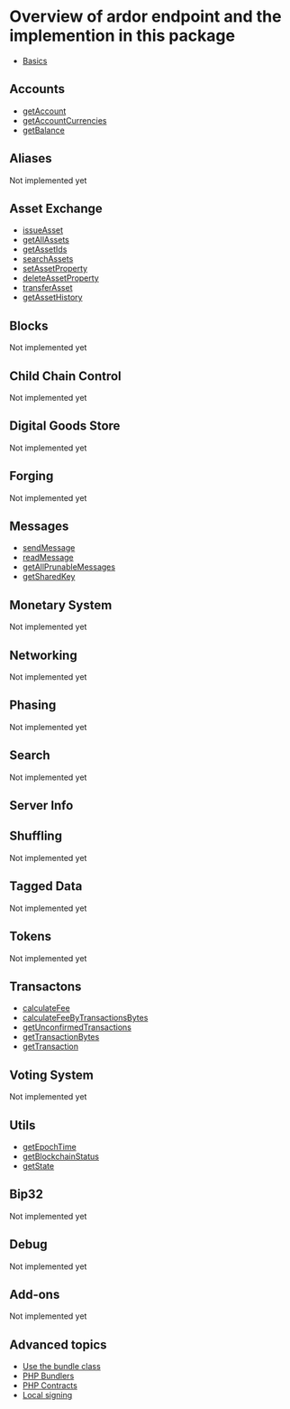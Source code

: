# Overview of ardor endpoint and the implemention in this package

- [Basics](basics/basic.md)

## Accounts
- [getAccount](accounts/getAccount.md)
- [getAccountCurrencies](accounts/getAccountCurrencies.md)
- [getBalance](accounts/getBalance.md)

## Aliases
Not implemented yet

## Asset Exchange
- [issueAsset](assets/issueAsset.md)
- [getAllAssets](assets/getAllAssets.md)
- [getAssetIds](assets/getAssetIds.md)
- [searchAssets](assets/searchAssets.md)
- [setAssetProperty](assets/setAssetProperty.md)
- [deleteAssetProperty](assets/deleteAssetProperty.md)
- [transferAsset](assets/transferAsset.md)
- [getAssetHistory](assets/getAssetHistory.md)

## Blocks
Not implemented yet

## Child Chain Control
Not implemented yet

## Digital Goods Store
Not implemented yet

## Forging
Not implemented yet

## Messages
- [sendMessage](messages/sendMessage.md)
- [readMessage](messages/readMessage.md)
- [getAllPrunableMessages](messages/getAllPrunableMessages.md)
- [getSharedKey](messages/getSharedKey.md)

## Monetary System
Not implemented yet

## Networking
Not implemented yet

## Phasing
Not implemented yet

## Search
Not implemented yet

## Server Info

## Shuffling
Not implemented yet

## Tagged Data
Not implemented yet

## Tokens
Not implemented yet

## Transactons
- [calculateFee](transactions/calculateFee.md)
- [calculateFeeByTransactionsBytes](transactions/calculateFeeByTransactionsBytes.md)
- [getUnconfirmedTransactions](transactions/getUnconfirmedTransactions.md)
- [getTransactionBytes](transactions/getTransactionBytes.md)
- [getTransaction](transactions/getTransaction.md)

## Voting System
Not implemented yet

## Utils
- [getEpochTime](utils/getEpochTime.md)
- [getBlockchainStatus](utils/getBlockchainStatus.md)
- [getState](utils/getState.md)

## Bip32
Not implemented yet

## Debug
Not implemented yet

## Add-ons
Not implemented yet

## Advanced topics
- [Use the bundle class](advanced/main.md)
- [PHP Bundlers](advanced/bundlers.md)
- [PHP Contracts](advanced/contracts.md)
- [Local signing](advanced/localsigning.md)